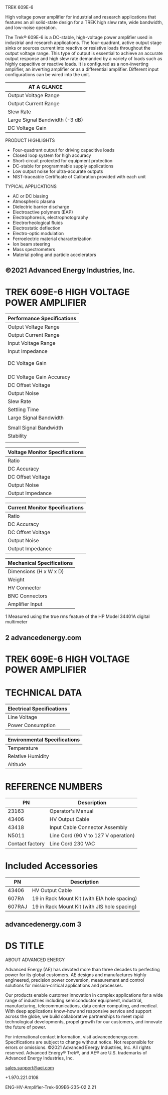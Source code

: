 TREK 609E-6

High voltage power amplifier for industrial and research applications that features an all solid-state design for a TREK high slew rate, wide bandwidth, and low-noise operation.

The Trek® 609E-6 is a DC-stable, high-voltage power amplifier used in industrial and research applications. The four-quadrant, active output stage sinks or sources current into reactive or resistive loads throughout the output voltage range. This type of output is essential to achieve an accurate output response and high slew rate demanded by a variety of loads such as highly capacitive or reactive loads. It is configured as a non-inverting amplifier, an inverting amplifier or as a differential amplifier. Different input configurations can be wired into the unit.

|AT A GLANCE|
|---|
|Output Voltage Range|0 to ±4 kV DC or peak AC|
|Output Current Range|0 to ±20 mA DC or peak AC|
|Slew Rate|Greater than 150 V/μs|
|Large Signal Bandwidth (-3 dB)|DC to greater than 13 kHz|
|DC Voltage Gain|1000 V/V|

PRODUCT HIGHLIGHTS

- Four-quadrant output for driving capacitive loads
- Closed loop system for high accuracy
- Short-circuit protected for equipment protection
- DC-stable for programmable supply applications
- Low output noise for ultra-accurate outputs
- NIST-traceable Certificate of Calibration provided with each unit

TYPICAL APPLICATIONS

- AC or DC biasing
- Atmospheric plasma
- Dielectric barrier discharge
- Electroactive polymers (EAP)
- Electrophoresis, electrophotography
- Electrorheological fluids
- Electrostatic deflection
- Electro-optic modulation
- Ferroelectric material characterization
- Ion beam steering
- Mass spectrometers
- Material poling and particle accelerators

©2021 Advanced Energy Industries, Inc.
---
# TREK 609E-6 HIGH VOLTAGE POWER AMPLIFIER

|Performance Specifications|
|---|
|Output Voltage Range|0 to ±4 kV DC or peak AC|
|Output Current Range|0 to ±20 mA DC or peak AC|
|Input Voltage Range|0 to ±4 V DC or peak AC|
|Input Impedance|Non-inverting: 25 kW, nominal|
| |Inverting: 50 kW, nominal|
| |Differential: 50 kW, nominal|
|DC Voltage Gain|1000 V/V|
| |Non-inverting (VA) Configuration: 1000 V/V|
| |Inverting (VA) Configuration: -1000 V/V|
| |Differential Configuration: Function of the difference between two input signals. Represented by the equation: VOUT = 1000 (VA - VB )|
|DC Voltage Gain Accuracy|Better than 0.1% of full scale|
|DC Offset Voltage|Less than ±2 V|
|Output Noise|Less than 50 mV rms|
|Slew Rate|Greater than 150 V/μs (10% to 90%, typical)|
|Settling Time|Less than 150 μs for a 0 to 4 kV step|
|Large Signal Bandwidth|DC to greater 6 kHz (1% Distortion)|
| |DC to greater 13 kHz (-3 dB)|
|Small Signal Bandwidth|DC to greater than 35 kHz (-3dB)|
|Stability|Drift with Time: Less than 100 ppm/hr, noncumulative|
| |Drift with Temp: Less than 200 ppm/°C|

|Voltage Monitor Specifications|
|---|
|Ratio|1/1000th of the high voltage output signal|
|DC Accuracy|Better than 0.1% of full scale|
|DC Offset Voltage|Less than ±2.5 mV|
|Output Noise|Less than 2 mV rms|
|Output Impedance|47 W|

|Current Monitor Specifications|
|---|
|Ratio|0.5 V/mA|
|DC Accuracy|Better than 0.5% of full scale|
|DC Offset Voltage|Less than ±5 mV|
|Output Noise|Less than 10 mV|
|Output Impedance|47 W|

|Mechanical Specifications|
|---|
|Dimensions (H x W x D)|140 x 432 x 439 mm (5.5 x 17 x 17.25 in)|
|Weight|13.2 kg (29 lb)|
|HV Connector|Alden High Voltage Connector|
|BNC Connectors|Voltage monitor, current monitor, remote HV ON/OFF, out of regulation, fault/trip status|
|Amplifier Input|Amphenol panel mount|

1 Measured using the true rms feature of the HP Model 34401A digital multimeter

2 advancedenergy.com
---
# TREK 609E-6 HIGH VOLTAGE POWER AMPLIFIER

# TECHNICAL DATA

|Electrical Specifications|
|---|
|Line Voltage|Factory set for one of three ranges (specify when ordering): 100 VAC, 115 VAC or 230 VAC at 48 to 63 Hz|
|Power Consumption|220 VA, maximum|

|Environmental Specifications|
|---|
|Temperature|0 to 40°C (32 to 104°F)|
|Relative Humidity|To 85%, noncondensing|
|Altitude|To 2000 meters (6561.68 ft.)|

# REFERENCE NUMBERS

|PN|Description|
|---|---|
|23163|Operator's Manual|
|43406|HV Output Cable|
|43418|Input Cable Connector Assembly|
|N5011|Line Cord (90 V to 127 V operation)|
|Contact factory|Line Cord 230 VAC|

# Included Accessories

|PN|Description|
|---|---|
|43406|HV Output Cable|
|607RA|19 in Rack Mount Kit (with EIA hole spacing)|
|607RAJ|19 in Rack Mount Kit (with JIS hole spacing)|

advancedenergy.com 3
---
# DS TITLE

ABOUT ADVANCED ENERGY

Advanced Energy (AE) has devoted more than three decades to perfecting power for its global customers. AE designs and manufactures highly engineered, precision power conversion, measurement and control solutions for mission-critical applications and processes.

Our products enable customer innovation in complex applications for a wide range of industries including semiconductor equipment, industrial, manufacturing, telecommunications, data center computing, and medical. With deep applications know-how and responsive service and support across the globe, we build collaborative partnerships to meet rapid technological developments, propel growth for our customers, and innovate the future of power.

For international contact information, visit advancedenergy.com. Specifications are subject to change without notice. Not responsible for errors or omissions. ©2021 Advanced Energy Industries, Inc. All rights reserved. Advanced Energy® Trek®, and AE® are U.S. trademarks of Advanced Energy Industries, Inc.

sales.support@aei.com

+1.970.221.0108

ENG-HV-Amplifier-Trek-609E6-235-02 2.21